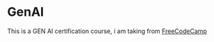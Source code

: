 # GenAI
This is a GEN AI certification course, i am taking from [FreeCodeCamp](https://app.exampro.co/student/material/exp-genai-001/7907)
